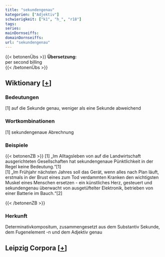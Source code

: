 ```yaml
---
title: "sekundengenau"
kategorien: ["Adjektiv"]
schwierigkeit: ["k1", "h_", "r18"]
tags:
series:
mainDornseiffs:
domainDornseiffs:
url: "sekundengenau"
---
```


{{< betonenÜbs >}}
**Übersetzung:**  
per second billing  
{{< /betonenÜbs >}}

## Wiktionary [[+](https://de.wiktionary.org/wiki/sekundengenau)]

### Bedeutungen
[1] auf die Sekunde genau, weniger als eine Sekunde abweichend  

### Wortkombinationen
[1] sekundengenaue Abrechnung  

### Beispiele
{{< betonenZB >}}
[1] „Im Alltagsleben von auf die Landwirtschaft ausgerichteten Gesellschaften hat sekundengenaue Pünktlichkeit in der Regel keine Bedeutung.“[1]  
[1] „Im Frühjahr nächsten Jahres soll das Gerät, wenn alles nach Plan läuft, erstmals in der Brust eines zum Tod verdammten Kranken den wichtigsten Muskel eines Menschen ersetzen - ein künstliches Herz, gesteuert und sekundengenau überwacht von ausgetüftelter Elektronik, betrieben von einer Batterie im Bauch.“[2]  

{{< /betonenZB >}}
### Herkunft
Determinativkompositum, zusammengesetzt aus dem Substantiv Sekunde, dem Fugenelement -n und dem Adjektiv genau  


## Leipzig Corpora [[+](https://corpora.uni-leipzig.de/en/res?word=sekundengenau&corpusId=deu_newscrawl-public_2018)]

